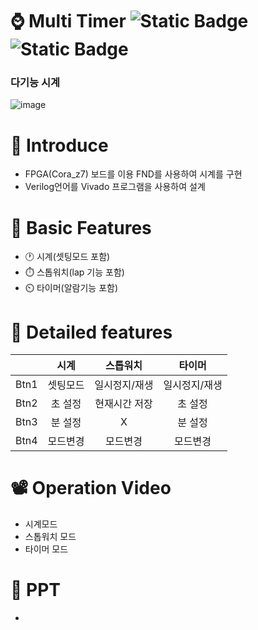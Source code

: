 # ⌚ Multi Timer <img alt="Static Badge" src="https://img.shields.io/badge/Verilog-08298A"> <img alt="Static Badge" src="https://img.shields.io/badge/Vivado-F2F5A9">
<h3>다기능 시계</h3>

![image](https://github.com/user-attachments/assets/2f2c1cb5-65b5-4615-91ce-86e7f93c2596)

# 💁 Introduce
* FPGA(Cora_z7) 보드를 이용 FND를 사용하여 시계를 구현
* Verilog언어를 Vivado 프로그램을 사용하여 설계

# 📀 Basic Features
* 🕐 시계(셋팅모드 포함)
* ⏱️ 스톱워치(lap 기능 포함)
* ⏲️ 타이머(알람기능 포함)

# 🔎 Detailed features
||시계|스톱워치|타이머|
|:---:|:---:|:---:|:---:|
|Btn1|셋팅모드|일시정지/재생|일시정지/재생|
|Btn2|초 설정|현재시간 저장|초 설정|
|Btn3|분 설정|X|분 설정|
|Btn4|모드변경|모드변경|모드변경|

# 📽️ Operation Video
* 시계모드
* 스톱워치 모드
* 타이머 모드

# 📌 PPT
* 
